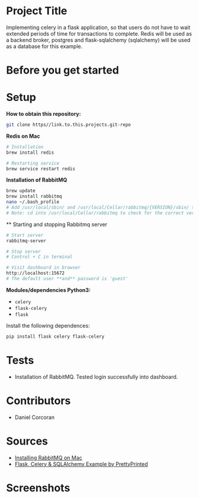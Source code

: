 # Project Title
Implementing celery in a flask application, so that users do not have to wait extended periods of time for transactions to complete. Redis will be used as a backend broker, postgres and flask-sqlalchemy (sqlalchemy) will be used as a database for this example.

# Before you get started


# Setup
**How to obtain this repository:**
```sh
git clone https//link.to.this.projects.git-repo
```


**Redis on Mac**
```sh
# Installation
brew install redis

# Restarting service
brew service restart redis
```

**Installation of RabbitMQ**
```sh
brew update
brew install rabbitmq
nano ~/.bash_profile
# Add /usr/local/sbin/ and /usr/local/Cellar/rabbitmq/{VERSION}/sbin/ to PATH and export PATH. Save bash profile and reload terminal.
# Note: cd into /usr/local/Cellar/rabbitmq to check for the correct version.
```

** Starting and stopping Rabbitmq server
```sh
# Start server
rabbitmq-server

# Stop server
# Control + C in terminal

# Visit dashboard in browser
http://localhost:15672
# The default user **and** password is 'guest'
```


**Modules/dependencies Python3:**
- `celery`
- `flask-celery`
- `flask`

Install the following dependences:
```sh
pip install flask celery flask-celery
```

# Tests
- Installation of RabbitMQ. Tested login successfully into dashboard.


# Contributors
- Daniel Corcoran

# Sources
- [Installing RabbitMQ on Mac](https://www.dyclassroom.com/howto-mac/how-to-install-rabbitmq-on-mac-using-homebrew)
- [Flask, Celery & SQLAlchemy Example by PrettyPrinted](https://www.youtube.com/watch?v=lOirTBrOek0)
# Screenshots
